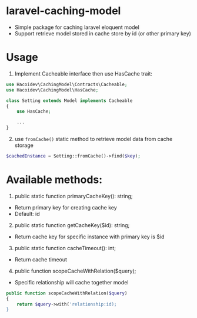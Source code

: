 # laravel-caching-model
- Simple package for caching laravel eloquent model
- Support retrieve model stored in cache store by id (or other primary key)

# Usage
1. Implement Cacheable interface then use HasCache trait:
```php
use Hacoidev\CachingModel\Contracts\Cacheable;
use Hacoidev\CachingModel\HasCache;

class Setting extends Model implements Cacheable
{
    use HasCache;

    ...
}
```

2. use `fromCache()` static method to retrieve model data from cache storage
```php
$cachedInstance = Setting::fromCache()->find($key);
```

# Available methods:
1. public static function primaryCacheKey(): string;
- Return primary key for creating cache key 
- Default: id

2. public static function getCacheKey($id): string;
- Return cache key for specific instance with primary key is $id

3. public static function cacheTimeout(): int;
- Return cache timeout

4. public function scopeCacheWithRelation($query);
- Specific relationship will cache together model
```php
public function scopeCacheWithRelation($query)
{
    return $query->with('relationship:id);
}
```